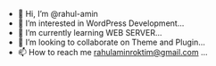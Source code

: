 - 👋 Hi, I’m @rahul-amin
- 👀 I’m interested in WordPress Development...
- 🌱 I’m currently learning WEB SERVER...
- 💞️ I’m looking to collaborate on Theme and Plugin...
- 📫 How to reach me rahulaminroktim@gmail.com ...

<!---
rahul-amin/rahul-amin is a ✨ special ✨ repository because its `README.md` (this file) appears on your GitHub profile.
You can click the Preview link to take a look at your changes.
--->
